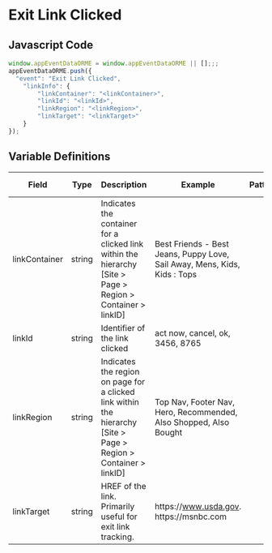 # Exit Link Clicked

### 

## Javascript Code
```js
window.appEventDataORME = window.appEventDataORME || [];;;
appEventDataORME.push({
  "event": "Exit Link Clicked",
    "linkInfo": {
        "linkContainer": "<linkContainer>",
        "linkId": "<linkId>",
        "linkRegion": "<linkRegion>",
        "linkTarget": "<linkTarget>"
    }
});
```

## Variable Definitions

|Field|Type|Description|Example|Pattern|Min Length|Max Length|Minimum|Maximum|Multiple Of|
| --- | --- | --- | --- | --- | --- | --- | --- | --- | --- |
|linkContainer|string|Indicates the container for a clicked link within the hierarchy \[Site &gt; Page &gt; Region &gt; Container &gt; linkID\]|Best Friends - Best Jeans, Puppy Love, Sail Away, Mens, Kids, Kids : Tops|||||||
|linkId|string|Identifier of the link clicked|act now, cancel, ok, 3456, 8765|||||||
|linkRegion|string|Indicates the region on page for a clicked link within the hierarchy \[Site &gt; Page &gt; Region &gt; Container &gt; linkID\]|Top Nav, Footer Nav, Hero, Recommended, Also Shopped, Also Bought|||||||
|linkTarget|string|HREF of the link.  Primarily useful for exit link tracking. |https:\/\/www.usda.gov. https:\/\/msnbc.com|||||||




